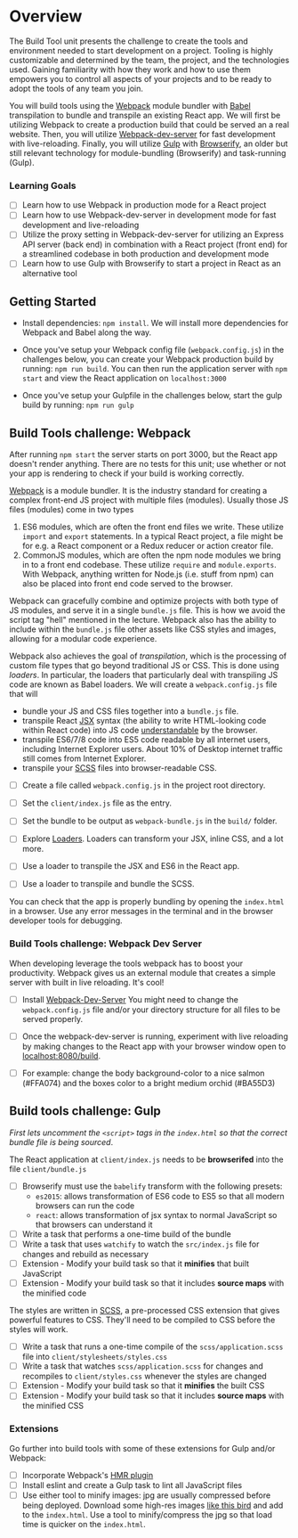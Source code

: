 # Overview

The Build Tool unit presents the challenge to create the tools and environment needed to start development on a project. Tooling is highly customizable and determined by the team, the project, and the technologies used. Gaining familiarity with how they work and how to use them empowers you to control all aspects of your projects and to be ready to adopt the tools of any team you join.

You will build tools using the [Webpack](https://webpack.js.org/) module bundler with [Babel](https://babeljs.io/) transpilation to bundle and transpile an existing React app. We will first be utilizing Webpack to create a production build that could be served an a real website. Then, you will utilize [Webpack-dev-server](https://webpack.js.org/configuration/dev-server/) for fast development with live-reloading. Finally, you will utilize [Gulp](https://gulpjs.com/) with [Browserify](http://browserify.org/), an older but still relevant technology for module-bundling (Browserify) and task-running (Gulp).

### Learning Goals

- [ ] Learn how to use Webpack in production mode for a React project
- [ ] Learn how to use Webpack-dev-server in development mode for fast development and live-reloading
- [ ] Utilize the proxy setting in Webpack-dev-server for utilizing an Express API server (back end) in combination with a React project (front end) for a streamlined codebase in both production and development mode
- [ ] Learn how to use Gulp with Browserify to start a project in React as an alternative tool

## Getting Started
- Install dependencies: `npm install`. We will install more dependencies for Webpack and Babel along the way.

- Once you've setup your Webpack config file (`webpack.config.js`) in the challenges below, you can create your Webpack production build by running: `npm run build`. You can then run the application server with `npm start` and view the React application on `localhost:3000`

- Once you've setup your Gulpfile in the challenges below, start the gulp build by running: `npm run gulp`

## Build Tools challenge: Webpack

After running `npm start` the server starts on port 3000, but the React app doesn't render anything. There are no tests for this unit; use whether or not your app is rendering to check if your build is working correctly.

[Webpack](https://webpack.js.org/) is a module bundler. It is the industry standard for creating a complex front-end JS project with multiple files (modules). Usually those JS files (modules) come in two types

1. ES6 modules, which are often the front end files we write. These utilize `import` and `export` statements. In a typical React project, a file might be for e.g. a React component or a Redux reducer or action creator file.
2. CommonJS modules, which are often the npm node modules we bring in to a front end codebase. These utilize `require` and `module.exports`. With Webpack, anything written for Node.js (i.e. stuff from npm) can also be placed into front end code served to the browser.

Webpack can gracefully combine and optimize projects with both type of JS modules, and serve it in a single `bundle.js` file. This is how we avoid the script tag "hell" mentioned in the lecture. Webpack also has the ability to include within the `bundle.js` file other assets like CSS styles and images, allowing for a modular code experience.

Webpack also achieves the goal of _transpilation_, which is the processing of custom file types that go beyond traditional JS or CSS. This is done using _loaders_. In particular, the loaders that particularly deal with transpiling JS code are known as Babel loaders. We will create a `webpack.config.js` file that will 

- bundle your JS and CSS files together into a `bundle.js` file.
- transpile React [JSX](https://reactjs.org/docs/introducing-jsx.html) syntax (the ability to write HTML-looking code within React code) into JS code [understandable](https://reactjs.org/docs/react-without-jsx.html) by the browser.
- transpile ES6/7/8 code into ES5 code readable by all internet users, including Internet Explorer users. About 10% of Desktop internet traffic still comes from Internet Explorer.
- transpile your [SCSS](https://sass-lang.com/) files into browser-readable CSS.



- [ ] Create a file called `webpack.config.js` in the project root directory.

- [ ] Set the `client/index.js` file as the entry.

- [ ] Set the bundle to be output as `webpack-bundle.js` in the `build/` folder. 

- [ ] Explore [Loaders](https://webpack.js.org/concepts/loaders/). Loaders can transform your JSX, inline CSS, and a lot more.

- [ ] Use a loader to transpile the JSX and ES6 in the React app.

- [ ] Use a loader to transpile and bundle the SCSS.

You can check that the app is properly bundling by opening the `index.html` in a browser. Use any error messages in the terminal and in the browser developer tools for debugging.

### Build Tools challenge: Webpack Dev Server

When developing leverage the tools webpack has to boost your productivity. Webpack gives us an external module that creates a simple server with built in live reloading. It's cool!

- [ ] Install [Webpack-Dev-Server](https://github.com/webpack/webpack-dev-server) You might need to change the `webpack.config.js` file and/or your directory structure for all files to be served properly.
- [ ] Once the webpack-dev-server is running, experiment with live reloading by making changes to the React app with your browser window open to [localhost:8080/build](http://localhost:3000/build).
- [ ] For example: change the body background-color to a nice salmon (#FFA074) and the boxes color to a bright medium orchid (#BA55D3)


## Build tools challenge: Gulp

<em>First lets uncomment the `<script>` tags in the `index.html` so that the correct bundle file is being sourced</em>.

The React application at `client/index.js` needs to be <b>browserifed</b> into the file `client/bundle.js`

- [ ] Browserify must use the `babelify` transform with the following presets:
  - `es2015`: allows transformation of ES6 code to ES5 so that all modern browsers can run the code
  - `react`: allows transformation of </b>jsx</b> syntax to normal JavaScript so that browsers can understand it
- [ ] Write a task that performs a one-time build of the bundle
- [ ] Write a task that uses `watchify` to watch the `src/index.js` file for changes and rebuild as necessary
- [ ] Extension - Modify your build task so that it <b>minifies</b> that built JavaScript
- [ ] Extension - Modify your build task so that it includes <b>source maps</b> with the minified code

The styles are written in [SCSS](http://sass-lang.com/guide), a pre-processed CSS extension that gives powerful features to CSS. They'll need to be compiled to CSS before the styles will work.

- [ ] Write a task that runs a one-time compile of the `scss/application.scss` file into `client/stylesheets/styles.css`
- [ ] Write a task that watches `scss/application.scss` for changes and recompiles to `client/styles.css` whenever the styles are changed
- [ ] Extension - Modify your build task so that it <b>minifies</b> the built CSS
- [ ] Extension - Modify your build task so that it includes <b>source maps</b> with the minified CSS

### Extensions

Go further into build tools with some of these extensions for Gulp and/or Webpack:

- [ ] Incorporate Webpack's [HMR plugin](https://webpack.github.io/docs/hot-module-replacement.html)
- [ ] Install eslint and create a Gulp task to lint all JavaScript files
- [ ] Use either tool to minify images: jpg are usually compressed before being deployed. Download some high-res images [like this bird](https://commons.wikimedia.org/wiki/Category:Colorful_birds#/media/File:Schwarzk%C3%B6pfchen.JPG) and add to the `index.html`. Use a tool to minify/compress the jpg so that load time is quicker on the `index.html`.
